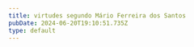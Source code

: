 ```yaml
---
title: virtudes segundo Mário Ferreira dos Santos
pubDate: 2024-06-20T19:10:51.735Z
type: default
---
```

